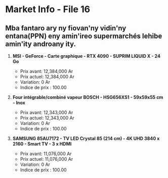 # Market Info - File 16

## Mba fantaro ary ny fiovan'ny vidin'ny entana(PPN) eny amin'ireo supermarchés lehibe amin'ity androany ity.

1. **MSI - GeForce - Carte graphique - RTX 4090 - SUPRIM LIQUID X - 24 Go**
   - Prix avant: 12,384,000 Ar
   - Prix actuel: 12,384,000 Ar
   - Variation: 0 Ar
   - Indice de prix : 100.00

2. **Four intégrable/combiné vapeur BOSCH - HSG656XS1 - 59x59x55 cm - Inox**
   - Prix avant: 12,343,000 Ar
   - Prix actuel: 12,343,000 Ar
   - Variation: 0 Ar
   - Indice de prix : 100.00

3. **SAMSUNG 85AU7172 - TV LED Crystal 85 (214 cm) - 4K UHD 3840 x 2160 - Smart TV - 3 x HDMI**
   - Prix avant: 11,076,000 Ar
   - Prix actuel: 11,076,000 Ar
   - Variation: 0 Ar
   - Indice de prix : 100.00

